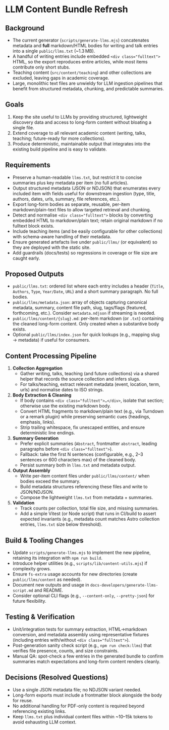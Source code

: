 # LLM Content Bundle Refresh

## Background
- The current generator (`scripts/generate-llms.mjs`) concatenates metadata and **full** markdown/HTML bodies for writing and talk entries into a single `public/llms.txt` (~1.3 MB).
- A handful of writing entries include embedded `<div class="fulltext">` HTML, so the export reproduces entire articles, while most items contribute only short stubs.
- Teaching content (`src/content/teaching`) and other collections are excluded, leaving gaps in academic coverage.
- Large, monolithic text files are unwieldy for LLM ingestion pipelines that benefit from structured metadata, chunking, and predictable summaries.

## Goals
1. Keep the site useful to LLMs by providing structured, lightweight discovery data and access to long-form content without bloating a single file.
2. Extend coverage to all relevant academic content (writing, talks, teaching; future-ready for more collections).
3. Produce deterministic, maintainable output that integrates into the existing build pipeline and is easy to validate.

## Requirements
- Preserve a human-readable `llms.txt`, but restrict it to concise summaries plus key metadata per item (no full articles).
- Output structured metadata (JSON or NDJSON) that enumerates every included item with fields useful for downstream ingestion (type, title, authors, dates, urls, summary, file references, etc.).
- Export long-form bodies as separate, reusable, per-item markdown/plain-text files to allow targeted retrieval and chunking.
- Detect and normalise `<div class="fulltext">` blocks by converting embedded HTML to markdown/plain text; retain original markdown if no fulltext block exists.
- Include teaching items (and be easily configurable for other collections) with schema-aware handling of their metadata.
- Ensure generated artefacts live under `public/llms/` (or equivalent) so they are deployed with the static site.
- Add guardrails (docs/tests) so regressions in coverage or file size are caught early.

## Proposed Outputs
- `public/llms.txt`: ordered list where each entry includes a header (`Title`, `Authors`, `Type`, `Year/Date`, `URL`) and a short summary paragraph. No full bodies.
- `public/llms/metadata.json`: array of objects capturing canonical metadata, summary, content file path, slug, tags/flags (featured, forthcoming, etc.). Consider `metadata.ndjson` if streaming is needed.
- `public/llms/content/{slug}.md`: per-item markdown (or `.txt`) containing the cleaned long-form content. Only created when a substantive body exists.
- Optional `public/llms/index.json` for quick lookups (e.g., mapping slug → metadata) if useful for consumers.

## Content Processing Pipeline
1. **Collection Aggregation**
   - Gather writing, talks, teaching (and future collections) via a shared helper that records the source collection and infers slugs.
   - For talks/teaching, extract relevant metadata (event, location, term, urls) and normalise dates to ISO strings.
2. **Body Extraction & Cleaning**
   - If body contains `<div class="fulltext">…</div>`, isolate that section; otherwise use the existing markdown body.
   - Convert HTML fragments to markdown/plain text (e.g., via Turndown or a remark plugin) while preserving semantic cues (headings, emphasis, links).
   - Strip trailing whitespace, fix unescaped entities, and ensure deterministic line endings.
3. **Summary Generation**
   - Prefer explicit summaries (`Abstract`, frontmatter `abstract`, leading paragraphs before `<div class="fulltext">`).
   - Fallback: take the first N sentences (configurable, e.g., 2–3 sentences or 600 characters max) of the cleaned body.
   - Persist summary both in `llms.txt` and metadata output.
4. **Output Assembly**
   - Write per-item content files under `public/llms/content/` when bodies exceed the summary.
   - Build metadata structures referencing these files and write to JSON/NDJSON.
   - Compose the lightweight `llms.txt` from metadata + summaries.
5. **Validation**
   - Track counts per collection, total file size, and missing summaries.
   - Add a simple Vitest (or Node script) that runs in CI/build to assert expected invariants (e.g., metadata count matches Astro collection entries, `llms.txt` size below threshold).

## Build & Tooling Changes
- Update `scripts/generate-llms.mjs` to implement the new pipeline, retaining its integration with `npm run build`.
- Introduce helper utilities (e.g., `scripts/lib/content-utils.mjs`) if complexity grows.
- Ensure `fs-extra` usage accounts for new directories (create `public/llms/content` as needed).
- Document new outputs and usage in `docs-developers/generate-llms-script.md` and README.
- Consider optional CLI flags (e.g., `--content-only`, `--pretty-json`) for future flexibility.

## Testing & Verification
- Unit/integration tests for summary extraction, HTML→markdown conversion, and metadata assembly using representative fixtures (including entries with/without `<div class="fulltext">`).
- Post-generation sanity check script (e.g., `npm run check:llms`) that verifies file presence, counts, and size constraints.
- Manual QA: spot-check a few entries in the generated bundle to confirm summaries match expectations and long-form content renders cleanly.

## Decisions (Resolved Questions)
- Use a single JSON metadata file; no NDJSON variant needed.
- Long-form exports must include a frontmatter block alongside the body for reuse.
- No additional handling for PDF-only content is required beyond referencing existing links.
- Keep `llms.txt` plus individual content files within ~10–15k tokens to avoid exhausting LLM context.
